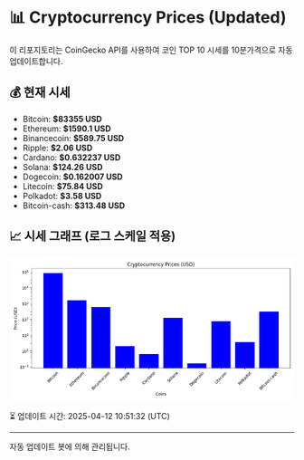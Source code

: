 
# 📊 Cryptocurrency Prices (Updated)

이 리포지토리는 CoinGecko API를 사용하여 코인 TOP 10 시세를 10분가격으로 자동 업데이트합니다.

## 💰 현재 시세
- Bitcoin: **$83355 USD**
- Ethereum: **$1590.1 USD**
- Binancecoin: **$589.75 USD**
- Ripple: **$2.06 USD**
- Cardano: **$0.632237 USD**
- Solana: **$124.26 USD**
- Dogecoin: **$0.162007 USD**
- Litecoin: **$75.84 USD**
- Polkadot: **$3.58 USD**
- Bitcoin-cash: **$313.48 USD**

## 📈 시세 그래프 (로그 스케일 적용)
![Crypto Prices](crypto_prices.png)

⏳ 업데이트 시간: 2025-04-12 10:51:32 (UTC)

---
자동 업데이트 봇에 의해 관리됩니다.

